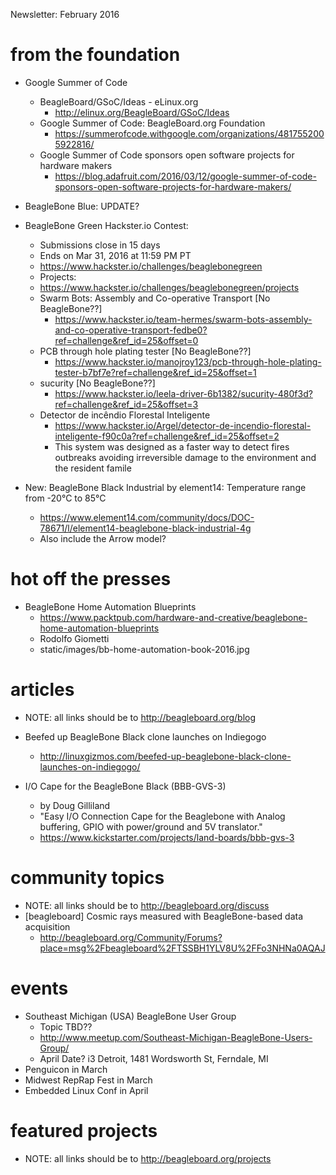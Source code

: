 Newsletter: February 2016

# from the foundation

* Google Summer of Code
  * BeagleBoard/GSoC/Ideas - eLinux.org
    * http://elinux.org/BeagleBoard/GSoC/Ideas
  * Google Summer of Code: BeagleBoard.org Foundation
    * https://summerofcode.withgoogle.com/organizations/4817552005922816/
  * Google Summer of Code sponsors open software projects for hardware makers
    * https://blog.adafruit.com/2016/03/12/google-summer-of-code-sponsors-open-software-projects-for-hardware-makers/ 

* BeagleBone Blue: UPDATE?

* BeagleBone Green Hackster.io Contest:
  * Submissions close in 15 days
  * Ends on Mar 31, 2016 at 11:59 PM PT
  * https://www.hackster.io/challenges/beaglebonegreen
  * Projects:
   * https://www.hackster.io/challenges/beaglebonegreen/projects
   * Swarm Bots: Assembly and Co-operative Transport [No BeagleBone??]
     * https://www.hackster.io/team-hermes/swarm-bots-assembly-and-co-operative-transport-fedbe0?ref=challenge&ref_id=25&offset=0  
   * PCB through hole plating tester [No BeagleBone??]
     * https://www.hackster.io/manojroy123/pcb-through-hole-plating-tester-b7bf7e?ref=challenge&ref_id=25&offset=1
   * sucurity [No BeagleBone??]
     * https://www.hackster.io/leela-driver-6b1382/sucurity-480f3d?ref=challenge&ref_id=25&offset=3
   * Detector de incêndio Florestal Inteligente
     * https://www.hackster.io/Argel/detector-de-incendio-florestal-inteligente-f90c0a?ref=challenge&ref_id=25&offset=2
     * This system was designed as a faster way to detect fires outbreaks avoiding irreversible damage to the environment and the resident famile

* New: BeagleBone Black Industrial by element14: Temperature range from -20°C to 85°C
  * https://www.element14.com/community/docs/DOC-78671/l/element14-beaglebone-black-industrial-4g
  * Also include the Arrow model?

# hot off the presses
* BeagleBone Home Automation Blueprints
  * https://www.packtpub.com/hardware-and-creative/beaglebone-home-automation-blueprints 
  * Rodolfo Giometti
  * static/images/bb-home-automation-book-2016.jpg

# articles
* NOTE: all links should be to http://beagleboard.org/blog
* Beefed up BeagleBone Black clone launches on Indiegogo
  * http://linuxgizmos.com/beefed-up-beaglebone-black-clone-launches-on-indiegogo/
 
* I/O Cape for the BeagleBone Black (BBB-GVS-3)
  * by Doug Gilliland
  * "Easy I/O Connection Cape for the Beaglebone with Analog buffering, GPIO with power/ground and 5V translator."﻿
  * https://www.kickstarter.com/projects/land-boards/bbb-gvs-3

# community topics
* NOTE: all links should be to http://beagleboard.org/discuss
* [beagleboard] Cosmic rays measured with BeagleBone-based data acquisition
  * http://beagleboard.org/Community/Forums?place=msg%2Fbeagleboard%2FTSSBH1YLV8U%2FFo3NHNa0AQAJ


# events
* Southeast Michigan (USA) BeagleBone User Group
  * Topic TBD??
  * http://www.meetup.com/Southeast-Michigan-BeagleBone-Users-Group/
  * April Date? i3 Detroit, 1481 Wordsworth St, Ferndale, MI 
* Penguicon in March
* Midwest RepRap Fest in March
* Embedded Linux Conf in April

# featured projects
* NOTE: all links should be to http://beagleboard.org/projects


